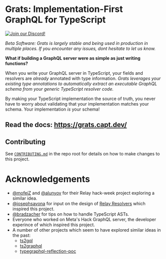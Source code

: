 # Grats: Implementation-First GraphQL for TypeScript

[![Join our Discord!](https://img.shields.io/discord/1089650710796320868?logo=discord)](https://capt.dev/grats-chat)

_Beta Software: Grats is largely stable and being used in production in multiple places. If you encounter any issues, dont hesitate to let us know._

**What if building a GraphQL server were as simple as just writing functions?**

When you write your GraphQL server in TypeScript, your fields and resolvers
are _already_ annotated with type information. _Grats leverages your existing
type annotations to automatically extract an executable GraphQL schema from your
generic TypeScript resolver code._

By making your TypeScript implementation the source of truth, you never have to
worry about validating that your implementation matches your schema. Your
implementation _is_ your schema!

## Read the docs: https://grats.capt.dev/

## Contributing

See [`CONTRIBUTING.md`](./CONTRIBUTING.md) in the repo root for details on how to make changes to this project.

# Acknowledgements

- [@mofeiZ](https://github.com/mofeiZ) and [@alunyov](https://github/alunyov) for their Relay hack-week project exploring a similar idea.
- [@josephsavona](https://github.com/josephsavona) for input on the design of [Relay Resolvers](https://relay.dev/docs/guides/relay-resolvers/) which inspired this project.
- [@bradzacher](https://github.com/bradzacher) for tips on how to handle TypeScript ASTs.
- Everyone who worked on Meta's Hack GraphQL server, the developer experince of which inspired this project.
- A number of other projects which seem to have explored similar ideas in the past:
  - [ts2gql](https://github.com/convoyinc/ts2gql)
  - [ts2graphql](https://github.com/cevek/ts2graphql)
  - [typegraphql-reflection-poc](https://github.com/MichalLytek/typegraphql-reflection-poc)
